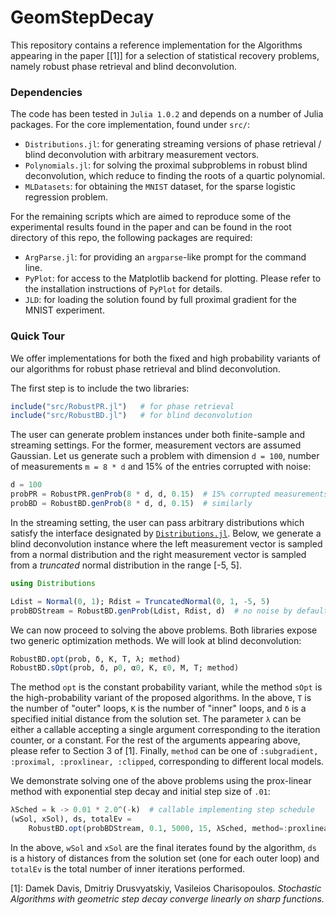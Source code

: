 # GeomStepDecay
This repository contains a reference implementation for the Algorithms
appearing in the paper [\[1\]] for a selection of statistical recovery
problems, namely robust phase retrieval and blind deconvolution.

### Dependencies
The code has been tested in `Julia 1.0.2` and depends on a number of Julia
packages. For the core implementation, found under `src/`:

* `Distributions.jl`: for generating streaming versions of phase retrieval / blind
  deconvolution with arbitrary measurement vectors.
* `Polynomials.jl`: for solving the proximal subproblems in robust blind
  deconvolution, which reduce to finding the roots of a quartic polynomial.
* `MLDatasets`: for obtaining the `MNIST` dataset, for the sparse logistic
  regression problem.

For the remaining scripts which are aimed to reproduce some of the experimental
results found in the paper and can be found in the root directory of this repo,
the following packages are required:

* `ArgParse.jl`: for providing an `argparse`-like prompt for the command line.
* `PyPlot`: for access to the Matplotlib backend for plotting. Please refer to
  the installation instructions of `PyPlot` for details.
* `JLD`: for loading the solution found by full proximal gradient for the MNIST
  experiment.


### Quick Tour

We offer implementations for both the fixed and high probability variants of
our algorithms for robust phase retrieval and blind deconvolution.

The first step is to include the two libraries:

```julia
include("src/RobustPR.jl")   # for phase retrieval
include("src/RobustBD.jl")   # for blind deconvolution
```

The user can generate problem instances under both finite-sample and
streaming settings. For the former, measurement vectors are assumed Gaussian.
Let us generate such a problem with dimension `d = 100`, number of measurements
`m = 8 * d` and 15% of the entries corrupted with noise:

```julia
d = 100
probPR = RobustPR.genProb(8 * d, d, 0.15)  # 15% corrupted measurements
probBD = RobustBD.genProb(8 * d, d, 0.15)  # similarly
```

In the streaming setting, the user can pass arbitrary distributions which
satisfy the interface designated by [`Distributions.jl`](https://github.com/JuliaStats/Distributions.jl).
Below, we generate a blind deconvolution instance where the left measurement
vector is sampled from a normal distribution and the right measurement vector
is sampled from a *truncated* normal distribution in the range [-5, 5].

```julia
using Distributions

Ldist = Normal(0, 1); Rdist = TruncatedNormal(0, 1, -5, 5)
probBDStream = RobustBD.genProb(Ldist, Rdist, d)  # no noise by default
```

We can now proceed to solving the above problems. Both libraries expose two
generic optimization methods. We will look at blind deconvolution:

```julia
RobustBD.opt(prob, δ, K, T, λ; method)
RobustBD.sOpt(prob, δ, ρ0, α0, K, ε0, M, T; method)
```

The method `opt` is the constant probability variant, while the method `sOpt`
is the high-probability variant of the proposed algorithms.
In the above, `T` is the number of "outer" loops, `K` is the number of "inner"
loops, and `δ` is a specified initial distance from the solution set. The
parameter `λ` can be either a callable accepting a single argument
corresponding to the iteration counter, or a constant. For the rest of the
arguments appearing above, please refer to Section 3 of \[1\]. Finally, `method`
can be one of `:subgradient, :proximal, :proxlinear, :clipped`, corresponding
to different local models.

We demonstrate solving one of the above problems using the prox-linear method
with exponential step decay and initial step size of `.01`:

```julia
λSched = k -> 0.01 * 2.0^(-k)  # callable implementing step schedule
(wSol, xSol), ds, totalEv =
	RobustBD.opt(probBDStream, 0.1, 5000, 15, λSched, method=:proxlinear)
```

In the above, `wSol` and `xSol` are the final iterates found by the algorithm,
`ds` is a history of distances from the solution set (one for each outer loop)
and `totalEv` is the total number of inner iterations performed.


\[1\]: Damek Davis, Dmitriy Drusvyatskiy, Vasileios Charisopoulos. *Stochastic
Algorithms with geometric step decay converge linearly on sharp functions.*
